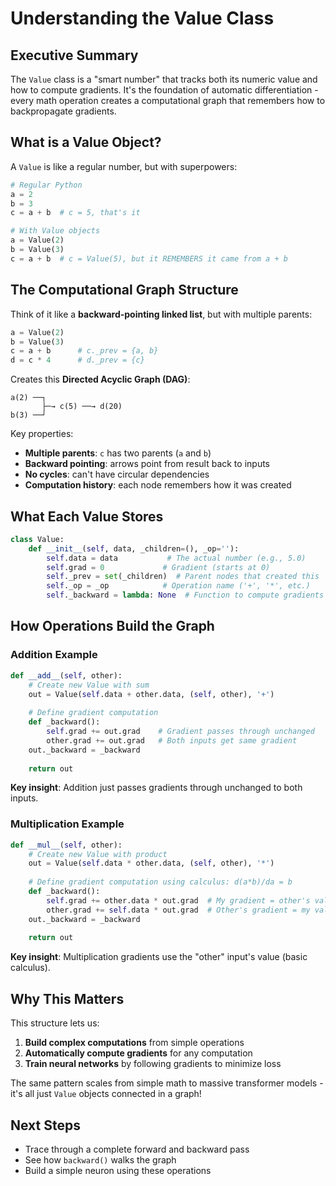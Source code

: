 # Understanding the Value Class

## Executive Summary

The `Value` class is a "smart number" that tracks both its numeric value and how to compute gradients. It's the foundation of automatic differentiation - every math operation creates a computational graph that remembers how to backpropagate gradients.

## What is a Value Object?

A `Value` is like a regular number, but with superpowers:

```python
# Regular Python
a = 2
b = 3
c = a + b  # c = 5, that's it

# With Value objects
a = Value(2)
b = Value(3) 
c = a + b  # c = Value(5), but it REMEMBERS it came from a + b
```

## The Computational Graph Structure

Think of it like a **backward-pointing linked list**, but with multiple parents:

```python
a = Value(2)
b = Value(3) 
c = a + b      # c._prev = {a, b}
d = c * 4      # d._prev = {c}
```

Creates this **Directed Acyclic Graph (DAG)**:
```
a(2) ──┐
       ├─→ c(5) ──→ d(20)
b(3) ──┘
```

Key properties:
- **Multiple parents**: `c` has two parents (`a` and `b`)
- **Backward pointing**: arrows point from result back to inputs  
- **No cycles**: can't have circular dependencies
- **Computation history**: each node remembers how it was created

## What Each Value Stores

```python
class Value:
    def __init__(self, data, _children=(), _op=''):
        self.data = data           # The actual number (e.g., 5.0)
        self.grad = 0             # Gradient (starts at 0)
        self._prev = set(_children)  # Parent nodes that created this
        self._op = _op            # Operation name ('+', '*', etc.)
        self._backward = lambda: None  # Function to compute gradients
```

## How Operations Build the Graph

### Addition Example
```python
def __add__(self, other):
    # Create new Value with sum
    out = Value(self.data + other.data, (self, other), '+')
    
    # Define gradient computation
    def _backward():
        self.grad += out.grad    # Gradient passes through unchanged
        other.grad += out.grad   # Both inputs get same gradient
    out._backward = _backward
    
    return out
```

**Key insight**: Addition just passes gradients through unchanged to both inputs.

### Multiplication Example  
```python
def __mul__(self, other):
    # Create new Value with product
    out = Value(self.data * other.data, (self, other), '*')
    
    # Define gradient computation using calculus: d(a*b)/da = b
    def _backward():
        self.grad += other.data * out.grad  # My gradient = other's value
        other.grad += self.data * out.grad  # Other's gradient = my value
    out._backward = _backward
    
    return out
```

**Key insight**: Multiplication gradients use the "other" input's value (basic calculus).

## Why This Matters

This structure lets us:
1. **Build complex computations** from simple operations
2. **Automatically compute gradients** for any computation
3. **Train neural networks** by following gradients to minimize loss

The same pattern scales from simple math to massive transformer models - it's all just `Value` objects connected in a graph!

## Next Steps

- Trace through a complete forward and backward pass
- See how `backward()` walks the graph
- Build a simple neuron using these operations
